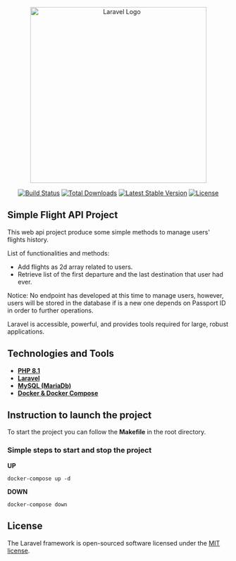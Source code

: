 <p align="center"><a href="https://laravel.com" target="_blank"><img src="https://raw.githubusercontent.com/laravel/art/master/logo-lockup/5%20SVG/2%20CMYK/1%20Full%20Color/laravel-logolockup-cmyk-red.svg" width="400" alt="Laravel Logo"></a></p>

<p align="center">
<a href="https://github.com/laravel/framework/actions"><img src="https://github.com/laravel/framework/workflows/tests/badge.svg" alt="Build Status"></a>
<a href="https://packagist.org/packages/laravel/framework"><img src="https://img.shields.io/packagist/dt/laravel/framework" alt="Total Downloads"></a>
<a href="https://packagist.org/packages/laravel/framework"><img src="https://img.shields.io/packagist/v/laravel/framework" alt="Latest Stable Version"></a>
<a href="https://packagist.org/packages/laravel/framework"><img src="https://img.shields.io/packagist/l/laravel/framework" alt="License"></a>
</p>

## Simple Flight API Project

This web api project produce some simple methods to  manage users' flights history.

List of functionalities and methods:

- Add flights as 2d array related to users.
- Retrieve list of the first departure and the last destination that user had ever.

Notice:
No endpoint has developed at this time to manage users, however, users will be stored in the database if is a new one depends on Passport ID in order to further operations.

Laravel is accessible, powerful, and provides tools required for large, robust applications.


## Technologies and Tools

- **[PHP 8.1](https://php.net/)**
- **[Laravel](https://laravel.com/)**
- **[MySQL (MariaDb)](https://mariadb.org)**
- **[Docker & Docker Compose](https://docker.com)**

## Instruction to launch the project

To start the project you can follow the **Makefile** in the root directory.

### Simple steps to start and stop the project

**UP**
```shell
docker-compose up -d
```

**DOWN**
```shell
docker-compose down
```

## License

The Laravel framework is open-sourced software licensed under the [MIT license](https://opensource.org/licenses/MIT).
